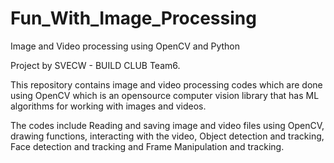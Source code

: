 # Fun_With_Image_Processing
Image and Video processing using OpenCV and Python

Project by SVECW - BUILD CLUB Team6.

This repository contains image and video processing codes which are done using OpenCV which is an opensource computer vision library that has ML algorithms for working with images and videos.

The codes include Reading and saving image and video files using OpenCV, drawing functions, interacting with the video, Object detection and tracking, Face detection and tracking and Frame Manipulation and tracking.


